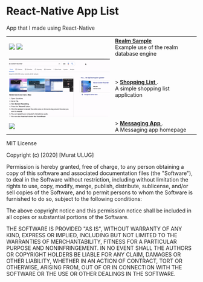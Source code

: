 # React-Native App List 
App that I made using React-Native


|   |   |
|---|---|    
| <img src="https://github.com/muratti32/Realm-Example/blob/master/img/ios.gif" width="175" />   <img src="https://github.com/muratti32/Realm-Example/blob/master/img/android.gif" width="175" /> | [ **Realm Sample** ](https://github.com/muratti32/Realm-Example)<br> Example use of the realm database engine |
| <img src="https://github.com/muratti32/shopping-list/blob/master/img/proje.gif" width="400" />  | > [ **Shopping List** ](https://github.com/muratti32/shopping-list).<br> A simple shopping list application |
| <img src="https://github.com/muratti32/message/blob/master/img/message.gif" width="400" />   | > [ **Messaging App** ](https://github.com/muratti32/message).<br> A Messaging app homepage |



MIT License

Copyright (c) [2020] [Murat ULUG]

Permission is hereby granted, free of charge, to any person obtaining a copy
of this software and associated documentation files (the "Software"), to deal
in the Software without restriction, including without limitation the rights
to use, copy, modify, merge, publish, distribute, sublicense, and/or sell
copies of the Software, and to permit persons to whom the Software is
furnished to do so, subject to the following conditions:

The above copyright notice and this permission notice shall be included in all
copies or substantial portions of the Software.

THE SOFTWARE IS PROVIDED "AS IS", WITHOUT WARRANTY OF ANY KIND, EXPRESS OR
IMPLIED, INCLUDING BUT NOT LIMITED TO THE WARRANTIES OF MERCHANTABILITY,
FITNESS FOR A PARTICULAR PURPOSE AND NONINFRINGEMENT. IN NO EVENT SHALL THE
AUTHORS OR COPYRIGHT HOLDERS BE LIABLE FOR ANY CLAIM, DAMAGES OR OTHER
LIABILITY, WHETHER IN AN ACTION OF CONTRACT, TORT OR OTHERWISE, ARISING FROM,
OUT OF OR IN CONNECTION WITH THE SOFTWARE OR THE USE OR OTHER DEALINGS IN THE
SOFTWARE.